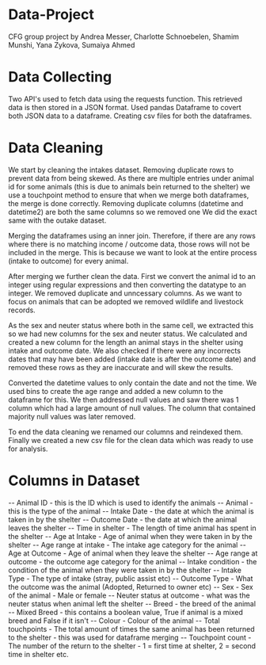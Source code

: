 # Data-Project
CFG group project by Andrea Messer, Charlotte Schnoebelen, Shamim Munshi, Yana Zykova, Sumaiya Ahmed

# Data Collecting
Two API's used to fetch data using the requests function. This retrieved data is then stored in a JSON format.
Used pandas Dataframe to covert both JSON data to a dataframe.
Creating csv files for both the dataframes. 

# Data Cleaning
We start by cleaning the intakes dataset. 
Removing duplicate rows to prevent data from being skewed. 
As there are multiple entries under animal id for some animals (this is due to animals bein returned to the shelter) we use a touchpoint method to ensure that when we merge both dataframes, the merge is done correctly.
Removing duplicate columns (datetime and datetime2) are both the same columns so we removed one
We did the exact same with the outake dataset. 

Merging the dataframes using an inner join. Therefore, if there are any rows where there is no matching income / outcome data, those rows will not be included in the merge. This is because we want to look at the entire process (intake to outcome) for every animal.

After merging we further clean the data.
First we convert the animal id to an integer using regular expressions and then converting the datatype to an integer.
We removed duplicate and unncessary columns.
As we want to focus on animals that can be adopted we removed wildlife and livestock records.

As the sex and neuter status where both in the same cell, we extracted this so we had new columns for the sex and neuter status.
We calculated and created a new column for the length an animal stays in the shelter using intake and outcome date. 
We also checked if there were any incorrects dates that may have been added (intake date is after the outcome date) and removed these rows as they are inaccurate and will skew the results. 

Converted the datetime values to only contain the date and not the time. 
We used bins to create the age range and added a new column to the dataframe for this. 
We then addressed null values and saw there was 1 column which had a large amount of null values. The column that contained majority null values was later removed.

To end the data cleaning we renamed our columns and reindexed them.
Finally we created a new csv file for the clean data which was ready to use for analysis. 

# Columns in Dataset
-- Animal ID - this is the ID which is used to identify the animals
-- Animal - this is the type of the animal
-- Intake Date - the date at which the animal is taken in by the shelter
-- Outcome Date - the date at which the animal leaves the shelter
-- Time in shelter - The length of time animal has spent in the shelter
-- Age at Intake - Age of animal when they were taken in by the shelter
-- Age range at intake - The intake age category for the animal
-- Age at Outcome - Age of animal when they leave the shelter
-- Age range at outcome - the outcome age category for the animal
-- Intake condition - the condition of the animal when they were taken in by the shelter
-- Intake Type - The type of intake (stray, public assist etc)
-- Outcome Type - What the outcome was the animal (Adopted, Returned to owner etc)
-- Sex - Sex of the animal - Male or female
-- Neuter status at outcome - what was the neuter status when animal left the shelter
-- Breed - the breed of the animal
-- Mixed Breed - this contains a boolean value, True if animal is a mixed breed and False if it isn't
-- Colour - Colour of the animal
-- Total touchpoints - The total amount of times the same animal has been returned to the shelter - this was used for dataframe merging
-- Touchpoint count - The number of the return to the shelter - 1 = first time at shelter, 2 = second time in shelter etc. 




